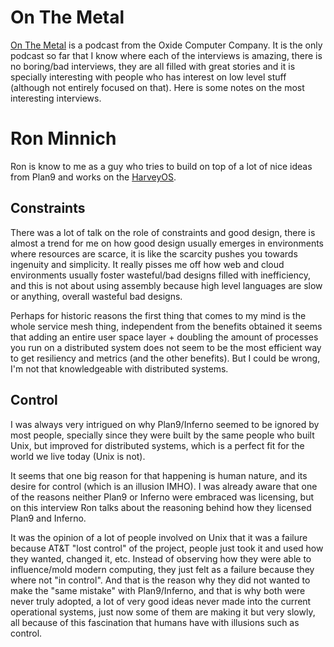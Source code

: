 # On The Metal

[On The Metal](https://oxide.computer/podcast/) is a podcast from
the Oxide Computer Company. It is the only podcast so far that I know
where each of the interviews is amazing, there is no boring/bad interviews,
they are all filled with great stories and it is specially interesting with
people who has interest on low level stuff (although not entirely focused
on that). Here is some notes on the most interesting interviews.

# Ron Minnich

Ron is know to me as a guy who tries to build on top of a lot of
nice ideas from Plan9 and works on the [HarveyOS](https://github.com/Harvey-OS/harvey).

## Constraints

There was a lot of talk on the role of constraints and good design,
there is almost a trend for me on how good design usually emerges
in environments where resources are scarce, it is like the scarcity
pushes you towards ingenuity and simplicity. It really pisses me off
how web and cloud environments usually foster wasteful/bad designs
filled with inefficiency, and this is not about using assembly because
high level languages are slow or anything, overall wasteful bad designs.

Perhaps for historic reasons the first thing that comes to my mind is
the whole service mesh thing, independent from the benefits obtained it
seems that adding an entire user space layer + doubling the amount of
processes you run on a distributed system does not seem to be the most
efficient way to get resiliency and metrics (and the other benefits).
But I could be wrong, I'm not that knowledgeable with distributed
systems.

## Control

I was always very intrigued on why Plan9/Inferno seemed to be ignored
by most people, specially since they were built by the same people
who built Unix, but improved for distributed systems, which is a perfect
fit for the world we live today (Unix is not).

It seems that one big reason for that happening is human nature, and its
desire for control (which is an illusion IMHO). I was already aware that
one of the reasons neither Plan9 or Inferno were embraced was licensing,
but on this interview Ron talks about the reasoning behind how they
licensed Plan9 and Inferno.

It was the opinion of a lot of people involved on Unix that it was a failure
because AT&T "lost control" of the project, people just took it and used
how they wanted, changed it, etc. Instead of observing how they were able
to influence/mold modern computing, they just felt as a failure because
they where not "in control". And that is the reason why they did not wanted
to make the "same mistake" with Plan9/Inferno, and that is why both were
never truly adopted, a lot of very good ideas never made into the current
operational systems, just now some of them are making it but very slowly,
all because of this fascination that humans have with illusions such as
control.
